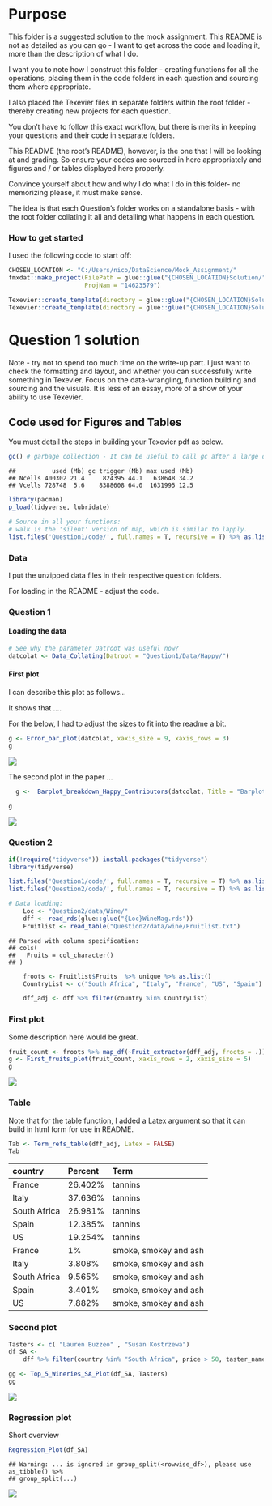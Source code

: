 Purpose
=======

This folder is a suggested solution to the mock assignment. This README
is not as detailed as you can go - I want to get across the code and
loading it, more than the description of what I do.

I want you to note how I construct this folder - creating functions for
all the operations, placing them in the code folders in each question
and sourcing them where appropriate.

I also placed the Texevier files in separate folders within the root
folder - thereby creating new projects for each question.

You don’t have to follow this exact workflow, but there is merits in
keeping your questions and their code in separate folders.

This README (the root’s README), however, is the one that I will be
looking at and grading. So ensure your codes are sourced in here
appropriately and figures and / or tables displayed here properly.

Convince yourself about how and why I do what I do in this folder- no
memorizing please, it must make sense.

The idea is that each Question’s folder works on a standalone basis -
with the root folder collating it all and detailing what happens in each
question.

### How to get started

I used the following code to start off:

``` r
CHOSEN_LOCATION <- "C:/Users/nico/DataScience/Mock_Assignment/"
fmxdat::make_project(FilePath = glue::glue("{CHOSEN_LOCATION}Solution/"), 
                     ProjNam = "14623579")

Texevier::create_template(directory = glue::glue("{CHOSEN_LOCATION}Solution/14623579/"), template_name = "Question1")
Texevier::create_template(directory = glue::glue("{CHOSEN_LOCATION}Solution/14623579/"), template_name = "Question2")
```

Question 1 solution
===================

Note - try not to spend too much time on the write-up part. I just want
to check the formatting and layout, and whether you can successfully
write something in Texevier. Focus on the data-wrangling, function
building and sourcing and the visuals. It is less of an essay, more of a
show of your ability to use Texevier.

Code used for Figures and Tables
--------------------------------

You must detail the steps in building your Texevier pdf as below.

``` r
gc() # garbage collection - It can be useful to call gc after a large object has been removed, as this may prompt R to return memory to the operating system.
```

    ##          used (Mb) gc trigger (Mb) max used (Mb)
    ## Ncells 400302 21.4     824395 44.1   638648 34.2
    ## Vcells 728748  5.6    8388608 64.0  1631995 12.5

``` r
library(pacman)
p_load(tidyverse, lubridate)

# Source in all your functions:
# walk is the 'silent' version of map, which is similar to lapply.
list.files('Question1/code/', full.names = T, recursive = T) %>% as.list() %>% walk(~source(.))
```

### Data

I put the unzipped data files in their respective question folders.

For loading in the README - adjust the code.

### Question 1

#### Loading the data

``` r
# See why the parameter Datroot was useful now?
datcolat <- Data_Collating(Datroot = "Question1/Data/Happy/")
```

#### First plot

I can describe this plot as follows…

It shows that ….

For the below, I had to adjust the sizes to fit into the readme a bit.

``` r
g <- Error_bar_plot(datcolat, xaxis_size = 9, xaxis_rows = 3)
g
```

![](README_files/figure-markdown_github/unnamed-chunk-4-1.png)

The second plot in the paper …

``` r
  g <-  Barplot_breakdown_Happy_Contributors(datcolat, Title = "Barplot making up the ladder", Subtitle = "Look at the colours - wow.", xaxis_size = 9, xaxis_rows = 3)
    
g
```

![](README_files/figure-markdown_github/unnamed-chunk-5-1.png)

### Question 2

``` r
if(!require("tidyverse")) install.packages("tidyverse")
library(tidyverse)

list.files('Question1/code/', full.names = T, recursive = T) %>% as.list() %>% walk(~source(.))
list.files('Question2/code/', full.names = T, recursive = T) %>% as.list() %>% walk(~source(.))

# Data loading:
    Loc <- "Question2/data/Wine/"
    dff <- read_rds(glue::glue("{Loc}WineMag.rds"))
    Fruitlist <- read_table("Question2/data/wine/Fruitlist.txt")
```

    ## Parsed with column specification:
    ## cols(
    ##   Fruits = col_character()
    ## )

``` r
    froots <- Fruitlist$Fruits  %>% unique %>% as.list()
    CountryList <- c("South Africa", "Italy", "France", "US", "Spain")

    dff_adj <- dff %>% filter(country %in% CountryList)
```

### First plot

Some description here would be great.

``` r
fruit_count <- froots %>% map_df(~Fruit_extractor(dff_adj, froots = .))
g <- First_fruits_plot(fruit_count, xaxis_rows = 2, xaxis_size = 5)
g
```

![](README_files/figure-markdown_github/unnamed-chunk-7-1.png)

### Table

Note that for the table function, I added a Latex argument so that it
can build in html form for use in README.

``` r
Tab <- Term_refs_table(dff_adj, Latex = FALSE)
Tab
```

| country      | Percent | Term                  |
|:-------------|:--------|:----------------------|
| France       | 26.402% | tannins               |
| Italy        | 37.636% | tannins               |
| South Africa | 26.981% | tannins               |
| Spain        | 12.385% | tannins               |
| US           | 19.254% | tannins               |
| France       | 1%      | smoke, smokey and ash |
| Italy        | 3.808%  | smoke, smokey and ash |
| South Africa | 9.565%  | smoke, smokey and ash |
| Spain        | 3.401%  | smoke, smokey and ash |
| US           | 7.882%  | smoke, smokey and ash |

### Second plot

``` r
Tasters <- c( "Lauren Buzzeo" , "Susan Kostrzewa")
df_SA <-
    dff %>% filter(country %in% "South Africa", price > 50, taster_name %in% Tasters)

gg <- Top_5_Wineries_SA_Plot(df_SA, Tasters)
gg
```

![](README_files/figure-markdown_github/unnamed-chunk-9-1.png)

### Regression plot

Short overview

``` r
Regression_Plot(df_SA)
```

    ## Warning: ... is ignored in group_split(<rowwise_df>), please use as_tibble() %>%
    ## group_split(...)

![](README_files/figure-markdown_github/unnamed-chunk-10-1.png)
